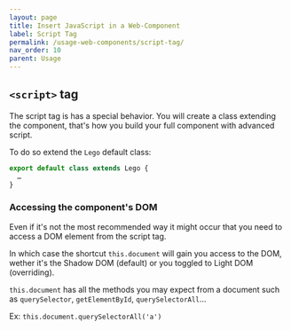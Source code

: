 ```yaml
---
layout: page
title: Insert JavaScript in a Web-Component
label: Script Tag
permalink: /usage-web-components/script-tag/
nav_order: 10
parent: Usage
---
```


## `<script>` tag

The script tag is has a special behavior.
You will create a class extending the component, that's how you build your
full component with advanced script.

To do so extend the `Lego` default class:

```js
export default class extends Lego {
  …
}
```

### Accessing the component's DOM

Even if it's not the most recommended way it might occur that you need to access a DOM element from the script tag.

In which case the shortcut `this.document` will gain you access to the DOM,
wether it's the Shadow DOM (default) or you toggled to Light DOM (overriding).

`this.document` has all the methods you may expect from a document such as
`querySelector`, `getElementById`, `querySelectorAll`…

Ex: `this.document.querySelectorAll('a')`
